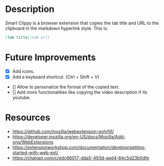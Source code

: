 # Description

Smart Clippy is a browser extension that copies the tab title and URL to the clipboard in the markdown hyperlink style. This is:

```markdown
[tab title](tab url)
```

# Future Improvements

-   [x] Add icons.
-   [x] Add a keyboard shortcut. (Ctrl + Shift + V)
-   [] Allow to personalize the format of the copied text.
-   [] Add more functionalities like copying the video description if its youtube.

# Resources

-   https://github.com/mozilla/webextension-polyfill/
-   https://developer.mozilla.org/en-US/docs/Mozilla/Add-ons/WebExtensions
-   https://extensionworkshop.com/documentation/develop/getting-started-with-web-ext/
-   https://chatgpt.com/c/edc66017-dda5-493d-aed4-84c5d23b0dfe
